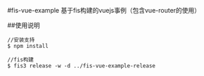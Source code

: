 #fis-vue-example
基于fis构建的vuejs事例（包含vue-router的使用）

##使用说明

```
//安装支持
$ npm install

//fis构建
$ fis3 release -w -d ../fis-vue-example-release

```
